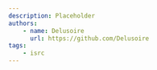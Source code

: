 ```yaml
---
description: Placeholder
authors:
    - name: Delusoire
      url: https://github.com/Delusoire
tags:
    - isrc
---
```

